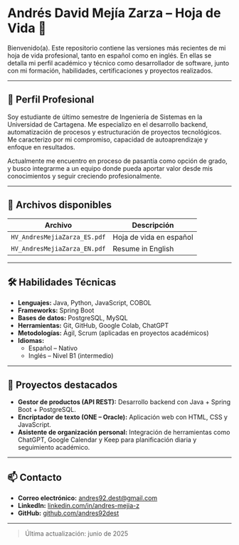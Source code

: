 # Andrés David Mejía Zarza – Hoja de Vida 💼

Bienvenido(a). Este repositorio contiene las versiones más recientes de mi hoja de vida profesional, tanto en español como en inglés. En ellas se detalla mi perfil académico y técnico como desarrollador de software, junto con mi formación, habilidades, certificaciones y proyectos realizados.

---

## 👤 Perfil Profesional

Soy estudiante de último semestre de Ingeniería de Sistemas en la Universidad de Cartagena. Me especializo en el desarrollo backend, automatización de procesos y estructuración de proyectos tecnológicos. Me caracterizo por mi compromiso, capacidad de autoaprendizaje y enfoque en resultados.

Actualmente me encuentro en proceso de pasantía como opción de grado, y busco integrarme a un equipo donde pueda aportar valor desde mis conocimientos y seguir creciendo profesionalmente.

---

## 📂 Archivos disponibles

| Archivo                                | Descripción                                  |
|----------------------------------------|----------------------------------------------|
| `HV_AndresMejiaZarza_ES.pdf`           | Hoja de vida en español                      |
| `HV_AndresMejiaZarza_EN.pdf`           | Resume in English                            |

---

## 🛠️ Habilidades Técnicas

- **Lenguajes:** Java, Python, JavaScript, COBOL  
- **Frameworks:** Spring Boot  
- **Bases de datos:** PostgreSQL, MySQL  
- **Herramientas:** Git, GitHub, Google Colab, ChatGPT  
- **Metodologías:** Ágil, Scrum (aplicadas en proyectos académicos)  
- **Idiomas:**  
  - Español – Nativo  
  - Inglés – Nivel B1 (intermedio)

---

## 🚀 Proyectos destacados

- **Gestor de productos (API REST):** Desarrollo backend con Java + Spring Boot + PostgreSQL.  
- **Encriptador de texto (ONE – Oracle):** Aplicación web con HTML, CSS y JavaScript.  
- **Asistente de organización personal:** Integración de herramientas como ChatGPT, Google Calendar y Keep para planificación diaria y seguimiento académico.

---

## 📫 Contacto

- **Correo electrónico:** andres92.dest@gmail.com  
- **LinkedIn:** [linkedin.com/in/andres-mejia-z](https://www.linkedin.com/in/andres-mejia-z)  
- **GitHub:** [github.com/andres92dest](https://github.com/andres92dest)

---

> Última actualización: junio de 2025
